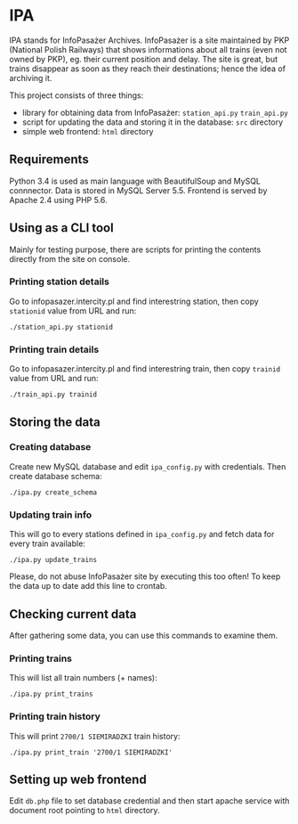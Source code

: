 # IPA

IPA stands for InfoPasażer Archives. InfoPasażer is a site maintained by PKP (National Polish Railways)
that shows informations about all trains (even not owned by PKP), eg. their current position and delay. The site is great, but trains
disappear as soon as they reach their destinations; hence the idea of archiving it.

This project consists of three things:

- library for obtaining data from InfoPasażer: `station_api.py` `train_api.py` 
- script for updating the data and storing it in the database: `src` directory
- simple web frontend: `html` directory

## Requirements

Python 3.4 is used as main language with BeautifulSoup and MySQL connnector. Data is stored in MySQL Server 5.5.
Frontend is served by Apache 2.4 using PHP 5.6.

## Using as a CLI tool

Mainly for testing purpose, there are scripts for printing the contents directly from the site on console.

### Printing station details

Go to infopasazer.intercity.pl and find interestring station, then copy `stationid` value from URL and run:

    ./station_api.py stationid

### Printing train details

Go to infopasazer.intercity.pl and find interestring train, then copy `trainid` value from URL and run:

    ./train_api.py trainid

## Storing the data

### Creating database

Create new MySQL database and edit `ipa_config.py` with credentials. Then create database schema:

    ./ipa.py create_schema

### Updating train info

This will go to every stations defined in `ipa_config.py` and fetch data for every train available:

    ./ipa.py update_trains

Please, do not abuse InfoPasażer site by executing this too often! To keep the data up to date add
this line to crontab.

## Checking current data

After gathering some data, you can use this commands to examine them.

### Printing trains

This will list all train numbers (+ names):

    ./ipa.py print_trains

### Printing train history

This will print `2700/1 SIEMIRADZKI` train history:

    ./ipa.py print_train '2700/1 SIEMIRADZKI'

## Setting up web frontend

Edit `db.php` file to set database credential and then start apache service with document root pointing to `html` directory.

